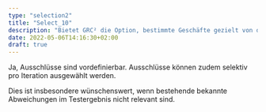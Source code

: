 ```yaml
---
type: "selection2"
title: "Select_10"
description: "Bietet GRC² die Option, bestimmte Geschäfte gezielt von der Abweichungsanalyse auszuschließen (beispielsweise wenn eine hohe Zahl bekannter/erwarteter Abweichungen vorliegt, die im Testergebnis nicht enthalten sollen) ?"
date: 2022-05-06T14:16:30+02:00
draft: true
---
```


Ja, Ausschlüsse sind vordefinierbar. Ausschlüsse können zudem selektiv pro Iteration ausgewählt werden.

Dies ist insbesondere wünschenswert, wenn bestehende bekannte Abweichungen im Testergebnis nicht relevant sind.